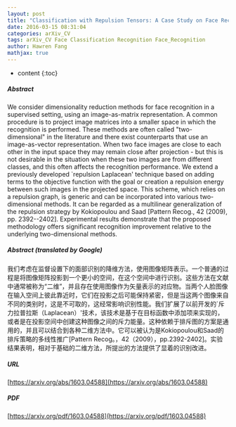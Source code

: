 ```yaml
---
layout: post
title: "Classification with Repulsion Tensors: A Case Study on Face Recognition"
date: 2016-03-15 08:31:04
categories: arXiv_CV
tags: arXiv_CV Face Classification Recognition Face_Recognition
author: Hawren Fang
mathjax: true
---
```


* content
{:toc}

##### Abstract
We consider dimensionality reduction methods for face recognition in a supervised setting, using an image-as-matrix representation. A common procedure is to project image matrices into a smaller space in which the recognition is performed. These methods are often called "two-dimensional" in the literature and there exist counterparts that use an image-as-vector representation. When two face images are close to each other in the input space they may remain close after projection - but this is not desirable in the situation when these two images are from different classes, and this often affects the recognition performance. We extend a previously developed `repulsion Laplacean' technique based on adding terms to the objective function with the goal or creation a repulsion energy between such images in the projected space. This scheme, which relies on a repulsion graph, is generic and can be incorporated into various two-dimensional methods. It can be regarded as a multilinear generalization of the repulsion strategy by Kokiopoulou and Saad [Pattern Recog., 42 (2009), pp. 2392--2402]. Experimental results demonstrate that the proposed methodology offers significant recognition improvement relative to the underlying two-dimensional methods.

##### Abstract (translated by Google)
我们考虑在监督设置下的面部识别的降维方法，使用图像矩阵表示。一个普通的过程是将图像矩阵投影到一个更小的空间，在这个空间中进行识别。这些方法在文献中通常被称为“二维”，并且存在使用图像作为矢量表示的对应物。当两个人脸图像在输入空间上彼此靠近时，它们在投影之后可能保持紧密，但是当这两个图像来自不同的类别时，这是不可取的，这经常影响识别性能。我们扩展了以前开发的`斥力拉普拉斯（Laplacean）'技术，该技术是基于在目标函数中添加项来实现的，或者是在投影空间中创建这种图像之间的斥力能量。这种依赖于排斥图的方案是通用的，并且可以结合到各种二维方法中。它可以被认为是Kokiopoulou和Saad的排斥策略的多线性推广[Pattern Recog。，42（2009），pp.2392-2402]。实验结果表明，相对于基础的二维方法，所提出的方法提供了显着的识别改进。

##### URL
[https://arxiv.org/abs/1603.04588](https://arxiv.org/abs/1603.04588)

##### PDF
[https://arxiv.org/pdf/1603.04588](https://arxiv.org/pdf/1603.04588)

